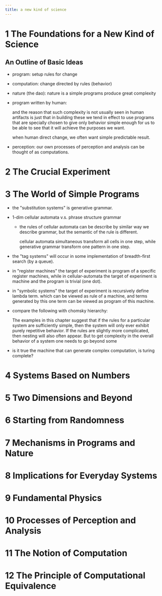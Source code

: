 ```yaml
---
title: a new kind of science
---
```


# 1 The Foundations for a New Kind of Science

## An Outline of Basic Ideas

- program: setup rules for change

- computation: change directed by rules (behavior)

- nature (the dao):
  nature is a simple programs produce great complexity

- program written by human:

  and the reason that such complexity is not usually seen in human artifacts
  is just that in building these we tend in effect to use programs
  that are specially chosen to give only behavior simple enough for us
  to be able to see that it will achieve the purposes we want.

  when human direct change, we often want simple predictable result.

- perception:
  our own processes of perception and analysis can be thought of as computations.

# 2 The Crucial Experiment

# 3 The World of Simple Programs

- the "substitution systems" is generative grammar.

- 1-dim cellular automata v.s. phrase structure grammar

  - the rules of cellular automata can be describe by similar way we describe grammar,
    but the semantic of the rule is different.

    cellular automata simultaneous transform all cells in one step,
    while generative grammar transform one pattern in one step.

- the "tag systems" will occur in some implementation of breadth-first search (by a queue).

- in "register machines" the target of experiment is program of a specific register machines,
  while in cellular-automata the target of experiment is machine and the program is trivial (one dot).

- in "symbolic systems" the target of experiment is recursively define lambda term.
  which can be viewed as rule of a machine,
  and terms generated by this one term can be viewed as program of this machine.

- compare the following with chomsky hierarchy:

  The examples in this chapter suggest that if the rules for a
  particular system are sufficiently simple, then the system will only ever
  exhibit purely repetitive behavior. If the rules are slightly more
  complicated, then nesting will also often appear. But to get complexity
  in the overall behavior of a system one needs to go beyond some

- is it true the machine that can generate complex computation, is turing complete?

# 4 Systems Based on Numbers
# 5 Two Dimensions and Beyond
# 6 Starting from Randomness
# 7 Mechanisms in Programs and Nature
# 8 Implications for Everyday Systems
# 9 Fundamental Physics
# 10 Processes of Perception and Analysis
# 11 The Notion of Computation
# 12 The Principle of Computational Equivalence
